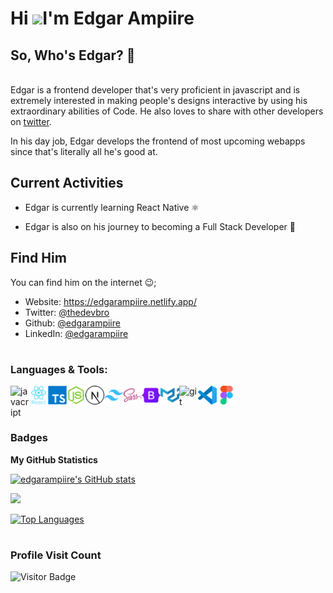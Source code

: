 Hi ![](https://user-images.githubusercontent.com/18350557/176309783-0785949b-9127-417c-8b55-ab5a4333674e.gif)I'm Edgar Ampiire
======================================================================================================================================

## So, Who's Edgar? 👀
\
Edgar is a frontend developer that's very proficient in javascript and is extremely interested in making people's designs interactive  by using his extraordinary abilities of Code. He also loves to share with other developers on [twitter](https://twitter.com/thedevbro).

In his day job, Edgar develops the frontend of most upcoming webapps since that's literally all he's good at.

## Current Activities 

- Edgar is currently learning React Native ⚛️

- Edgar is also on his journey to becoming a Full Stack Developer 🚀

## Find Him
You can find him on the internet 😉;

- Website: https://edgarampiire.netlify.app/
- Twitter: [@thedevbro](https://twitter.com/thedevbro/)
- Github: [@edgarampiire](https://github.com/edgarampiire)
- LinkedIn: [@edgarampiire](https://www.linkedin.com/in/edgar-ampiire-7b2669104/)

#

### Languages & Tools:

<img src="https://raw.githubusercontent.com/jmnote/z-icons/master/svg/javascript.svg" width="30" align="left" alt="javacript">
<img src="https://raw.githubusercontent.com/devicons/devicon/master/icons/react/react-original-wordmark.svg" width="30" align="left" alt="react"/>
<img src="https://raw.githubusercontent.com/devicons/devicon/master/icons/typescript/typescript-original.svg" width="30" align="left" alt="typescript"/>
<img src="https://raw.githubusercontent.com/devicons/devicon/master/icons/nodejs/nodejs-original.svg" width="30" align="left" alt="nodejs"/>
<img src="https://raw.githubusercontent.com/devicons/devicon/master/icons/nextjs/nextjs-line.svg" width="30" align="left" alt="nextjs"/>
<img src="https://raw.githubusercontent.com/devicons/devicon/master/icons/tailwindcss/tailwindcss-plain.svg" width="30" align="left" alt="tailwind"/>
<img src="https://raw.githubusercontent.com/devicons/devicon/master/icons/sass/sass-original.svg" width="30" align="left" alt="sass"/>
<img src="https://raw.githubusercontent.com/devicons/devicon/master/icons/bootstrap/bootstrap-original.svg" width="30" align="left" alt="bootstrap">
<img src="https://raw.githubusercontent.com/devicons/devicon/master/icons/materialui/materialui-original.svg" width="30" align="left" alt="mui"/>
<img src="https://raw.githubusercontent.com/jmnote/z-icons/master/svg/git.svg" width="30" align="left" alt="git">
<img align="left" alt="Visual Studio Code" width="30" src="https://raw.githubusercontent.com/github/explore/80688e429a7d4ef2fca1e82350fe8e3517d3494d/topics/visual-studio-code/visual-studio-code.png" /> 
<img src="https://raw.githubusercontent.com/devicons/devicon/master/icons/figma/figma-original.svg" width="30" align="left" alt="figma"/>
</br><br/>

#
### Badges

<b>My GitHub Statistics </b>

<a href="http://www.github.com/edgarampiire"><img src="https://github-readme-stats.vercel.app/api?username=edgarampiire&show_icons=true&hide=&count_private=true&title_color=0891b2&text_color=ffffff&icon_color=0891b2&bg_color=1c1917&hide_border=true&show_icons=true" alt="edgarampiire's GitHub stats" /></a>

<a href="http://www.github.com/edgarampiire"><img src="https://github-readme-streak-stats.herokuapp.com/?user=edgarampiire&stroke=ffffff&background=1c1917&ring=0891b2&fire=0891b2&currStreakNum=ffffff&currStreakLabel=0891b2&sideNums=ffffff&sideLabels=ffffff&dates=ffffff&hide_border=true" /></a>

<a href="https://github.com/edgarampiire" align="left"><img src="https://github-readme-stats.vercel.app/api/top-langs/?username=edgarampiire&langs_count=10&title_color=0891b2&text_color=ffffff&icon_color=0891b2&bg_color=1c1917&hide_border=true&locale=en&custom_title=Top%20%Languages" alt="Top Languages" /></a>

#

### Profile Visit Count

![Visitor Badge](https://visitor-badge.laobi.icu/badge?page_id=edgarampiire.edgarampiire)
<br>

#

</div>





